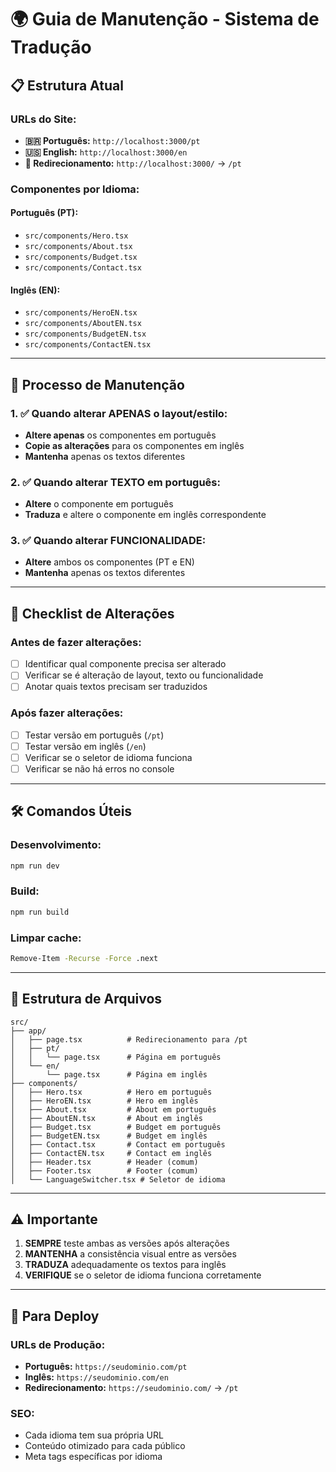 # 🌍 Guia de Manutenção - Sistema de Tradução

## 📋 **Estrutura Atual**

### **URLs do Site:**
- **🇧🇷 Português:** `http://localhost:3000/pt`
- **🇺🇸 English:** `http://localhost:3000/en`
- **🔄 Redirecionamento:** `http://localhost:3000/` → `/pt`

### **Componentes por Idioma:**

#### **Português (PT):**
- `src/components/Hero.tsx`
- `src/components/About.tsx`
- `src/components/Budget.tsx`
- `src/components/Contact.tsx`

#### **Inglês (EN):**
- `src/components/HeroEN.tsx`
- `src/components/AboutEN.tsx`
- `src/components/BudgetEN.tsx`
- `src/components/ContactEN.tsx`

---

## 🔄 **Processo de Manutenção**

### **1. ✅ Quando alterar APENAS o layout/estilo:**
- **Altere apenas** os componentes em português
- **Copie as alterações** para os componentes em inglês
- **Mantenha** apenas os textos diferentes

### **2. ✅ Quando alterar TEXTO em português:**
- **Altere** o componente em português
- **Traduza** e altere o componente em inglês correspondente

### **3. ✅ Quando alterar FUNCIONALIDADE:**
- **Altere** ambos os componentes (PT e EN)
- **Mantenha** apenas os textos diferentes

---

## 📝 **Checklist de Alterações**

### **Antes de fazer alterações:**
- [ ] Identificar qual componente precisa ser alterado
- [ ] Verificar se é alteração de layout, texto ou funcionalidade
- [ ] Anotar quais textos precisam ser traduzidos

### **Após fazer alterações:**
- [ ] Testar versão em português (`/pt`)
- [ ] Testar versão em inglês (`/en`)
- [ ] Verificar se o seletor de idioma funciona
- [ ] Verificar se não há erros no console

---

## 🛠️ **Comandos Úteis**

### **Desenvolvimento:**
```bash
npm run dev
```

### **Build:**
```bash
npm run build
```

### **Limpar cache:**
```bash
Remove-Item -Recurse -Force .next
```

---

## 📁 **Estrutura de Arquivos**

```
src/
├── app/
│   ├── page.tsx          # Redirecionamento para /pt
│   ├── pt/
│   │   └── page.tsx      # Página em português
│   └── en/
│       └── page.tsx      # Página em inglês
├── components/
│   ├── Hero.tsx          # Hero em português
│   ├── HeroEN.tsx        # Hero em inglês
│   ├── About.tsx         # About em português
│   ├── AboutEN.tsx       # About em inglês
│   ├── Budget.tsx        # Budget em português
│   ├── BudgetEN.tsx      # Budget em inglês
│   ├── Contact.tsx       # Contact em português
│   ├── ContactEN.tsx     # Contact em inglês
│   ├── Header.tsx        # Header (comum)
│   ├── Footer.tsx        # Footer (comum)
│   └── LanguageSwitcher.tsx # Seletor de idioma
```

---

## ⚠️ **Importante**

1. **SEMPRE** teste ambas as versões após alterações
2. **MANTENHA** a consistência visual entre as versões
3. **TRADUZA** adequadamente os textos para inglês
4. **VERIFIQUE** se o seletor de idioma funciona corretamente

---

## 🚀 **Para Deploy**

### **URLs de Produção:**
- **Português:** `https://seudominio.com/pt`
- **Inglês:** `https://seudominio.com/en`
- **Redirecionamento:** `https://seudominio.com/` → `/pt`

### **SEO:**
- Cada idioma tem sua própria URL
- Conteúdo otimizado para cada público
- Meta tags específicas por idioma


